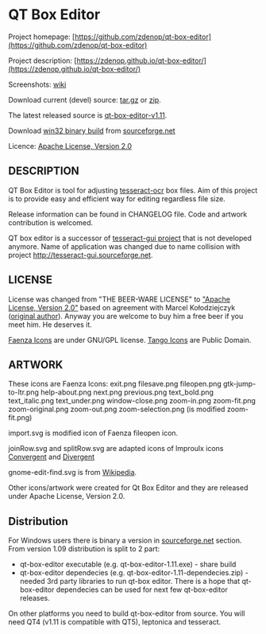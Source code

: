 QT Box Editor
=============

Project homepage: [https://github.com/zdenop/qt-box-editor](https://github.com/zdenop/qt-box-editor)

Project description: [https://zdenop.github.io/qt-box-editor/](https://zdenop.github.io/qt-box-editor/)

Screenshots: [wiki](https://github.com/zdenop/qt-box-editor/wiki)

Download current (devel) source: [tar.gz](https://github.com/zdenop/qt-box-editor/tarball/master) or [zip](https://github.com/zdenop/qt-box-editor/zipball/master).

The latest released source is [qt-box-editor-v1.11](https://github.com/zdenop/qt-box-editor/tarball/master/tree/v1.11).

Download [win32 binary build](http://sourceforge.net/projects/qtboxeditor/?source=dlp) from [sourceforge.net](http://sourceforge.net/projects/qtboxeditor/)

Licence: [Apache License, Version 2.0](http://www.apache.org/licenses/LICENSE-2.0)


DESCRIPTION
-----------

QT Box Editor is tool for adjusting [tesseract-ocr](http://code.google.com/p/tesseract-ocr/) box files. Aim of this project is to provide easy and efficient way for editing regardless file size.

Release information can be found in CHANGELOG file. Code and artwork contribution is welcomed.

QT box editor is a successor of [tesseract-gui project](https://github.com/mk219533/tesseract-gui) that is not developed anymore. Name of application was changed due to name collision with project http://tesseract-gui.sourceforge.net.


LICENSE
-------

License was changed from "THE BEER-WARE LICENSE" to ["Apache License, Version 2.0"](http://www.apache.org/licenses/LICENSE-2.0) based on agreement with Marcel Kołodziejczyk ([original author](https://github.com/mk219533/tesseract-gui)). Anyway you are welcome to buy him a free beer if you meet him. He deserves it.

[Faenza Icons](http://tiheum.deviantart.com/art/Faenza-Icons-173323228) are under GNU/GPL license.
[Tango Icons](http://tango.freedesktop.org/) are Public Domain.

ARTWORK
-------

These icons are Faenza Icons:
    exit.png
    filesave.png
    fileopen.png
    gtk-jump-to-ltr.png
    help-about.png
    next.png
    previous.png
    text_bold.png
    text_italic.png
    text_under.png
    window-close.png
    zoom-in.png
    zoom-fit.png
    zoom-original.png
    zoom-out.png
    zoom-selection.png (is modified zoom-fit.png)

import.svg is modified icon of Faenza fileopen icon.

joinRow.svg and splitRow.svg are adapted icons of lmproulx icons [Convergent](http://www.openclipart.org/detail/convergent-by-lmproulx) and [Divergent](http://www.openclipart.org/detail/divergent-by-lmproulx)

gnome-edit-find.svg is from [Wikipedia](http://en.wikipedia.org/wiki/File:Gnome-edit-find.svg).

Other icons/artwork were created for Qt Box Editor and they are released under Apache License, Version 2.0.


Distribution
------------

For Windows users there is binary a version in [sourceforge.net](http://sourceforge.net/projects/qtboxeditor/?source=dlp) section. From version 1.09 distribution is split to 2 part:
* qt-box-editor executable (e.g. qt-box-editor-1.11.exe) - share build
* qt-box-editor dependecies (e.g. qt-box-editor-1.11-dependecies.zip) - needed 3rd party libraries to run qt-box editor.
There is a hope that qt-box-editor dependecies can be used for next few qt-box-editor releases.

On other platforms you need to build qt-box-editor from source. You will need QT4 (v1.11 is compatible with QT5), leptonica and tesseract.
